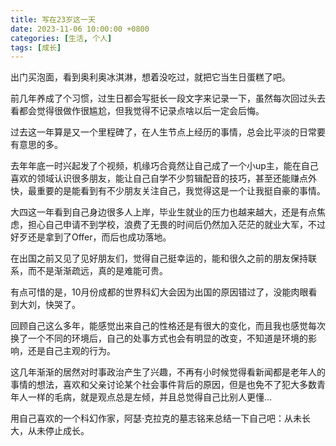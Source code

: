 ```yaml
---
title: 写在23岁这一天
date: 2023-11-06 10:00:00 +0800
categories: [生活, 个人]
tags: [成长]
---
```


出门买泡面，看到奥利奥冰淇淋，想着没吃过，就把它当生日蛋糕了吧。

前几年养成了个习惯，过生日都会写挺长一段文字来记录一下，虽然每次回过头去看都会觉得很做作很尴尬，但我觉得不记录点啥以后一定会后悔。

过去这一年算是又一个里程碑了，在人生节点上经历的事情，总会比平淡的日常要有意思的多。

去年年底一时兴起发了个视频，机缘巧合竟然让自己成了一个小up主，能在自己喜欢的领域认识很多朋友，能让自己自学不少剪辑配音的技巧，甚至还能赚点外快，最重要的是能看到有不少朋友关注自己，我觉得这是一个让我挺自豪的事情。

大四这一年看到自己身边很多人上岸，毕业生就业的压力也越来越大，还是有点焦虑，担心自己申请不到学校，浪费了无畏的时间后仍然加入茫茫的就业大军，不过好歹还是拿到了Offer，而后也成功落地。

在出国之前又见了见好朋友们，觉得自己挺幸运的，能和很久之前的朋友保持联系，而不是渐渐疏远，真的是难能可贵。

有点可惜的是，10月份成都的世界科幻大会因为出国的原因错过了，没能肉眼看到大刘，快哭了。

回顾自己这么多年，能感觉出来自己的性格还是有很大的变化，而且我也感觉每次换了一个不同的环境后，自己的处事方式也会有明显的改变，不知道是环境的影响，还是自己主观的行为。

这几年渐渐的居然对时事政治产生了兴趣，不再有小时候觉得看新闻都是老年人的事情的想法，喜欢和父亲讨论某个社会事件背后的原因，但是也免不了犯大多数青年人一样的毛病，就是观点总是左倾，并且总觉得自己比别人更懂…

用自己喜欢的一个科幻作家，阿瑟·克拉克的墓志铭来总结一下自己吧：从未长大，从未停止成长。
